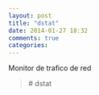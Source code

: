 ```yaml
---
layout: post
title: "dstat"
date: 2014-01-27 18:32
comments: true
categories: 
---
```

Monitor  de trafico de red

>\# dstat 

